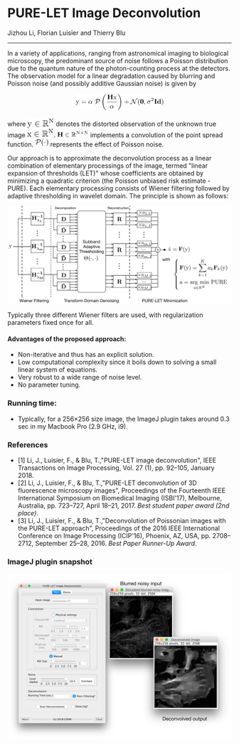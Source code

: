  # PURE-LET Image Deconvolution
 Jizhou Li, Florian Luisier and Thierry Blu
 
 ---
 In a variety of applications, ranging from astronomical imaging to biological microscopy, the predominant source of noise follows a Poisson distribution due to the quantum nature of the photon-counting process at the detectors. The observation model for a linear degradation caused by blurring and Poisson noise (and possibly additive Gaussian noise) is given by

<p align="center">
<img src="Resources/model.png" alt="{\my = \alpha\ \mathcal{P}\left(\frac{\bH\mx}{\alpha}\right) + \mathcal{N}(\mathbf{0},\sigma^2\bOne)}" width='200px'/>
 </p>

<p> where <img src="Resources/y.png" alt="{y}" margin-top="-4px;" width="60px" style="vertical-align: -4px"/> denotes the distorted observation of the unknown true image <img src="Resources/x.png" alt="{x}" width="60px"/>. <img src="Resources/H.png" alt="{H}" width="70px"/> implements a convolution of the point spread function. <img src="Resources/P.png" alt="{P}" width="30px"/> represents the effect of Poisson noise. </p>

<p> Our approach is to approximate the deconvolution process as a linear combination of elementary processings of the image, termed "linear expansion of thresholds (LET)" whose coefficients are obtained by minimizing a quadratic criterion (the Poisson unbiased risk estimate - PURE). Each elementary processing consists of Wiener filtering followed by adaptive thresholding in wavelet domain. The principle is shown as follows:

<p align="center">
<img class="centered" src="Resources/principle.png" alt="{Principle}" width="550px"/>
</p>

Typically three different Wiener filters are used, with regularization parameters fixed once for all.

#### Advantages of the proposed approach:

- Non-iterative and thus has an explicit solution.
- Low computational complexity since it boils down to solving a small linear system of equations.
- Very robust to a wide range of noise level.
- No parameter tuning. 

### Running time:
- Typically, for a 256×256 size image, the ImageJ plugin takes around 0.3 sec in my Macbook Pro (2.9 GHz, i9).

### References
- [1] Li, J., Luisier, F., & Blu, T.,"PURE-LET image deconvolution", IEEE Transactions on Image Processing, Vol. 27 (1), pp. 92–105, January 2018.
- [2] Li, J., Luisier, F., & Blu, T.,"PURE-LET deconvolution of 3D fluorescence microscopy images", Proceedings of the Fourteenth IEEE International Symposium on Biomedical Imaging (ISBI'17), Melbourne, Australia, pp. 723–727, April 18–21, 2017. _Best student paper award (2nd place)_.
- [3] Li, J., Luisier, F., & Blu, T.,"Deconvolution of Poissonian images with the PURE-LET approach", Proceedings of the 2016 IEEE International Conference on Image Processing (ICIP'16), Phoenix, AZ, USA, pp. 2708–2712, September 25–28, 2016. _Best Paper Runner-Up Award_.

### ImageJ plugin snapshot
![Screenshot](Java/SourceCodes/gui.png)


